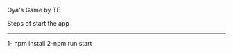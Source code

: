 Oya's Game by TE


Steps of start the app  
***************************
1- npm install
2-npm run start
